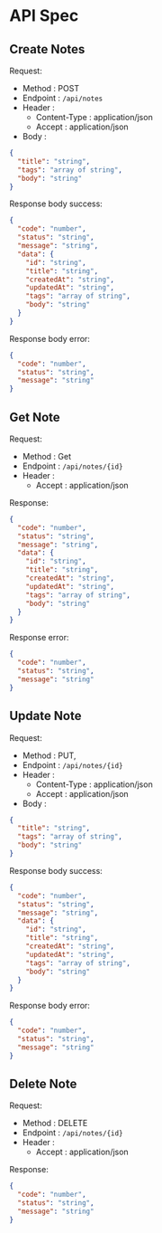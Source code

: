 # API Spec

## Create Notes

Request:

- Method : POST
- Endpoint : `/api/notes`
- Header :
  - Content-Type : application/json
  - Accept : application/json
- Body :

```json
{
  "title": "string",
  "tags": "array of string",
  "body": "string"
}
```

Response body success:

```json
{
  "code": "number",
  "status": "string",
  "message": "string",
  "data": {
    "id": "string",
    "title": "string",
    "createdAt": "string",
    "updatedAt": "string",
    "tags": "array of string",
    "body": "string"
  }
}
```

Response body error:

```json
{
  "code": "number",
  "status": "string",
  "message": "string"
}
```

## Get Note

Request:

- Method : Get
- Endpoint : `/api/notes/{id}`
- Header :
  - Accept : application/json

Response:

```json
{
  "code": "number",
  "status": "string",
  "message": "string",
  "data": {
    "id": "string",
    "title": "string",
    "createdAt": "string",
    "updatedAt": "string",
    "tags": "array of string",
    "body": "string"
  }
}
```

Response error:

```json
{
  "code": "number",
  "status": "string",
  "message": "string"
}
```

## Update Note

Request:

- Method : PUT,
- Endpoint : `/api/notes/{id}`
- Header :
  - Content-Type : application/json
  - Accept : application/json
- Body :

```json
{
  "title": "string",
  "tags": "array of string",
  "body": "string"
}
```

Response body success:

```json
{
  "code": "number",
  "status": "string",
  "message": "string",
  "data": {
    "id": "string",
    "title": "string",
    "createdAt": "string",
    "updatedAt": "string",
    "tags": "array of string",
    "body": "string"
  }
}
```

Response body error:

```json
{
  "code": "number",
  "status": "string",
  "message": "string"
}
```

## Delete Note

Request:

- Method : DELETE
- Endpoint : `/api/notes/{id}`
- Header :
  - Accept : application/json

Response:

```json
{
  "code": "number",
  "status": "string",
  "message": "string"
}
```
